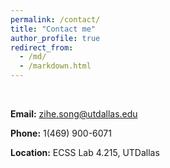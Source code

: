 ```yaml
---
permalink: /contact/
title: "Contact me"
author_profile: true
redirect_from: 
  - /md/
  - /markdown.html
---
```

<br>

__Email:__ zihe.song@utdallas.edu
    
__Phone:__ 1(469) 900-6071
    
__Location:__ ECSS Lab 4.215, UTDallas
